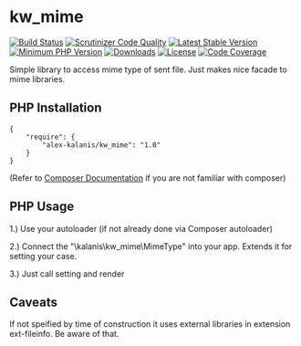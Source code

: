 # kw_mime

[![Build Status](https://travis-ci.org/alex-kalanis/kw_mime.svg?branch=master)](https://travis-ci.org/alex-kalanis/kw_mime)
[![Scrutinizer Code Quality](https://scrutinizer-ci.com/g/alex-kalanis/kw_mime/badges/quality-score.png?b=master)](https://scrutinizer-ci.com/g/alex-kalanis/kw_mime/?branch=master)
[![Latest Stable Version](https://poser.pugx.org/alex-kalanis/kw_mime/v/stable.svg?v=1)](https://packagist.org/packages/alex-kalanis/kw_mime)
[![Minimum PHP Version](https://img.shields.io/badge/php-%3E%3D%207.3-8892BF.svg)](https://php.net/)
[![Downloads](https://img.shields.io/packagist/dt/alex-kalanis/kw_mime.svg?v1)](https://packagist.org/packages/alex-kalanis/kw_mime)
[![License](https://poser.pugx.org/alex-kalanis/kw_mime/license.svg?v=1)](https://packagist.org/packages/alex-kalanis/kw_mime)
[![Code Coverage](https://scrutinizer-ci.com/g/alex-kalanis/kw_mime/badges/coverage.png?b=master&v=1)](https://scrutinizer-ci.com/g/alex-kalanis/kw_mime/?branch=master)

Simple library to access mime type of sent file. Just makes nice facade to mime libraries.

## PHP Installation

```
{
    "require": {
        "alex-kalanis/kw_mime": "1.0"
    }
}
```

(Refer to [Composer Documentation](https://github.com/composer/composer/blob/master/doc/00-intro.md#introduction) if you are not
familiar with composer)


## PHP Usage

1.) Use your autoloader (if not already done via Composer autoloader)

2.) Connect the "\kalanis\kw_mime\MimeType" into your app. Extends it for setting your case.

3.) Just call setting and render

## Caveats

If not speified by time of construction it uses external libraries in extension ext-fileinfo.
Be aware of that.

